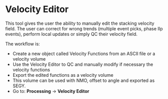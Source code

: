 # Velocity Editor

This tool gives the user the ability to manually edit the stacking velocity field. The user can correct for wrong trends \(multiple event picks, phase IIp events\), perform local updates or simply QC their velocity field.

The workflow is:

* Create a new object called Velocity Functions from an ASCII file or a velocity volume
* Use the Velocity Editor to QC and manually modify if necessary the velocity functions
* Export the edited functions as a velocity volume
* This volume can be used with NMO, offset to angle and exported as SEGY.
* Go to: **Processing** → **Velocity Editor**


